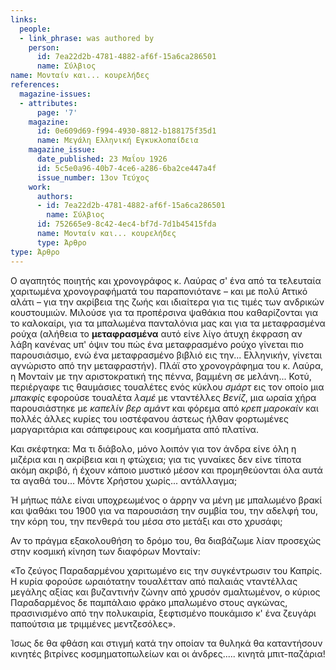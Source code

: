```yaml
---
links:
  people:
  - link_phrase: was authored by
    person:
      id: 7ea22d2b-4781-4882-af6f-15a6ca286501
      name: Σύλβιος
name: Μονταίν και... κουρελήδες
references:
  magazine-issues:
  - attributes:
      page: '7'
    magazine:
      id: 0e609d69-f994-4930-8812-b188175f35d1
      name: Μεγάλη Ελληνική Εγκυκλοπαίδεια
    magazine_issue:
      date_published: 23 Μαΐου 1926
      id: 5c5e0a96-40b7-4ce6-a286-6ba2ce447a4f
      issue_number: 13ον Τεύχος
    work:
      authors:
      - id: 7ea22d2b-4781-4882-af6f-15a6ca286501
        name: Σύλβιος
      id: 752665e9-8c42-4ec4-bf7d-7d1b45415fda
      name: Μονταίν και... κουρελήδες
      type: Άρθρο
type: Άρθρο
---
```


<main class="content" itemprop="text">
<p>Ο αγαπητός ποιητής και χρονογράφος κ. Λαύρας σ' ένα από τα τελευταία χαριτωμένα χρονογραφήματά του παραπονιότανε &ndash;
και με πολύ Αττικό αλάτι &ndash; για την ακρίβεια της ζωής και ιδιαίτερα για τις τιμές των ανδρικών κουστουμιών. Μιλούσε
για τα προπέρσινα ψαθάκια που καθαρίζονται για το καλοκαίρι, για τα μπαλωμένα πανταλόνια μας και για τα μεταφρασμένα
ρούχα (αλήθεια το <strong>μεταφρασμένα</strong> αυτό είνε λίγο άτυχη έκφραση αν λάβη κανένας υπ' όψιν του πώς ένα μεταφρασμένο ρούχο
γίνεται πιο παρουσιάσιμο, ενώ ένα μεταφρασμένο βιβλιό εις την... Ελληνικήν, γίνεται αγνώριστο από την μεταφραστήν). Πλάϊ
στο χρονογράφημα του κ. Λαύρα, η Μονταίν με την αριστοκρατική της πέννα, βαμμένη σε μελάνη... Κοτύ, περιέργαφε τις
θαυμάσιες τουαλέτες ενός κύκλου <em>σμάρτ</em> εις τον οποίο μια <em>μπακφίς</em> εφορούσε τουαλέτα <em>λαμέ</em> με νταντέλλες <em>Βενίζ</em>, μια
ωραία χήρα παρουσιάστηκε με <em>καπελίν βερ αμάντ</em> και φόρεμα από <em>κρεπ μαροκαίν</em> και πολλές άλλες κυρίες του ιοστέφανου
άστεως ήλθαν φορτωμένες μαργαριτάρια και σάπφειρους και κοσμήματα από πλατίνα.</p>

<p>Και σκέφτηκα: Μα τι διάβολο, μόνο λοιπόν για τον άνδρα είνε όλη η μιζέρια και η ακρίβεια και η φτώχεια; για τις γυναίκες
δεν είνε τίποτα ακόμη ακριβό, ή έχουν κάποιο μυστικό μέσον και προμηθεύονται όλα αυτά τα αγαθά του... Μόντε Χρήστου
χωρίς... αντάλλαγμα;</p>

<p>Ή μήπως πάλε είναι υποχρεωμένος ο άρρην να μένη με μπαλωμένο βρακί και ψαθάκι του 1900 για να παρουσιάση την συμβία του,
την αδελφή του, την κόρη του, την πενθερά του μέσα στο μετάξι και στο χρυσάφι;</p>

<p>Αν το πράγμα εξακολουθήση το δρόμο του, θα διαβάζωμε λίαν προσεχώς στην κοσμική κίνηση των διαφόρων Μονταίν:</p>

<p>«Το ζεύγος Παραδαρμένου χαριτωμένο εις την συγκέντρωσιν του Καπρίς. Η κυρία φορούσε ωραιότατην τουαλέτταν από παλαιάς
νταντέλλας μεγάλης αξίας και βυζαντινήν ζώνην από χρυσόν σμαλτωμένον, ο κύριος Παραδαρμένος δε παμπάλαιο φράκο μπαλωμένο
στους αγκώνας, πρασινισμένο από την πολυκαιρία, ξεφτισμένο πουκάμισο κ' ένα ζευγάρι παπούτσια με τριμμένες μεντζεσόλες».</p>

<p>Ίσως δε θα φθάση και στιγμή κατά την οποίαν τα θυληκά θα καταντήσουν κινητές βιτρίνες κοσμηματοπωλείων και οι
άνδρες..... κινητά μπιτ-παζάρια!</p>
</main>
